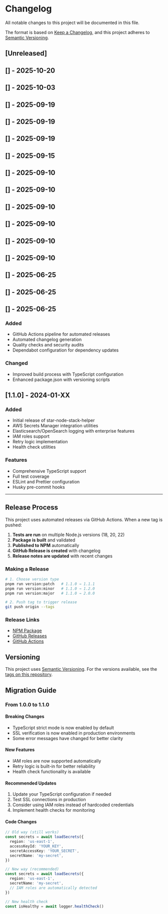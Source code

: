 # Changelog

All notable changes to this project will be documented in this file.

The format is based on [Keep a Changelog](https://keepachangelog.com/en/1.0.0/),
and this project adheres to [Semantic Versioning](https://semver.org/spec/v2.0.0.html).

## [Unreleased]

## [] - 2025-10-20

## [] - 2025-10-03

## [] - 2025-09-19

## [] - 2025-09-19

## [] - 2025-09-19

## [] - 2025-09-15

## [] - 2025-09-10

## [] - 2025-09-10

## [] - 2025-09-10

## [] - 2025-09-10

## [] - 2025-09-10

## [] - 2025-09-10

## [] - 2025-06-25

## [] - 2025-06-25

## [] - 2025-06-25

### Added

- GitHub Actions pipeline for automated releases
- Automated changelog generation
- Quality checks and security audits
- Dependabot configuration for dependency updates

### Changed

- Improved build process with TypeScript configuration
- Enhanced package.json with versioning scripts

## [1.1.0] - 2024-01-XX

### Added

- Initial release of star-node-stack-helper
- AWS Secrets Manager integration utilities
- Elasticsearch/OpenSearch logging with enterprise features
- IAM roles support
- Retry logic implementation
- Health check utilities

### Features

- Comprehensive TypeScript support
- Full test coverage
- ESLint and Prettier configuration
- Husky pre-commit hooks

---

## Release Process

This project uses automated releases via GitHub Actions. When a new tag is pushed:

1. **Tests are run** on multiple Node.js versions (18, 20, 22)
2. **Package is built** and validated
3. **Published to NPM** automatically
4. **GitHub Release is created** with changelog
5. **Release notes are updated** with recent changes

### Making a Release

```bash
# 1. Choose version type
pnpm run version:patch   # 1.1.0 → 1.1.1
pnpm run version:minor   # 1.1.0 → 1.2.0
pnpm run version:major   # 1.1.0 → 2.0.0

# 2. Push tag to trigger release
git push origin --tags
```

### Release Links

- [NPM Package](https://www.npmjs.com/package/star-node-stack-helper)
- [GitHub Releases](https://github.com/starbem/star-node-stack-helper/releases)
- [GitHub Actions](https://github.com/starbem/star-node-stack-helper/actions)

## Versioning

This project uses [Semantic Versioning](https://semver.org/). For the versions available, see the [tags on this repository](https://github.com/starbem/star-node-stack-helper/tags).

## Migration Guide

### From 1.0.0 to 1.1.0

#### Breaking Changes

- TypeScript strict mode is now enabled by default
- SSL verification is now enabled in production environments
- Some error messages have changed for better clarity

#### New Features

- IAM roles are now supported automatically
- Retry logic is built-in for better reliability
- Health check functionality is available

#### Recommended Updates

1. Update your TypeScript configuration if needed
2. Test SSL connections in production
3. Consider using IAM roles instead of hardcoded credentials
4. Implement health checks for monitoring

#### Code Changes

```typescript
// Old way (still works)
const secrets = await loadSecrets({
  region: 'us-east-1',
  accessKeyId: 'YOUR_KEY',
  secretAccessKey: 'YOUR_SECRET',
  secretName: 'my-secret',
})

// New way (recommended)
const secrets = await loadSecrets({
  region: 'us-east-1',
  secretName: 'my-secret',
  // IAM roles are automatically detected
})

// New health check
const isHealthy = await logger.healthCheck()
```

